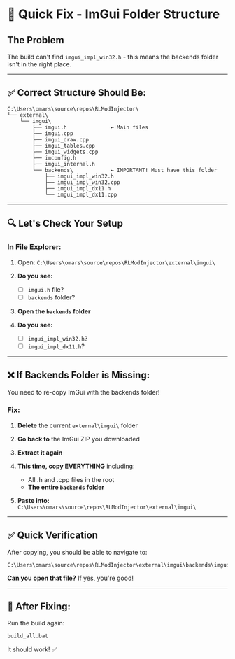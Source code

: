 # 🔧 Quick Fix - ImGui Folder Structure

## The Problem
The build can't find `imgui_impl_win32.h` - this means the backends folder isn't in the right place.

---

## ✅ Correct Structure Should Be:

```
C:\Users\omars\source\repos\RLModInjector\
└── external\
    └── imgui\
        ├── imgui.h              ← Main files
        ├── imgui.cpp
        ├── imgui_draw.cpp
        ├── imgui_tables.cpp
        ├── imgui_widgets.cpp
        ├── imconfig.h
        ├── imgui_internal.h
        └── backends\            ← IMPORTANT! Must have this folder
            ├── imgui_impl_win32.h
            ├── imgui_impl_win32.cpp
            ├── imgui_impl_dx11.h
            └── imgui_impl_dx11.cpp
```

---

## 🔍 Let's Check Your Setup

### In File Explorer:

1. Open: `C:\Users\omars\source\repos\RLModInjector\external\imgui\`

2. **Do you see:**
   - [ ] `imgui.h` file?
   - [ ] `backends` folder?

3. **Open the `backends` folder**

4. **Do you see:**
   - [ ] `imgui_impl_win32.h`?
   - [ ] `imgui_impl_dx11.h`?

---

## ❌ If Backends Folder is Missing:

You need to re-copy ImGui with the backends folder!

### Fix:

1. **Delete** the current `external\imgui\` folder

2. **Go back to** the ImGui ZIP you downloaded

3. **Extract it again**

4. **This time, copy EVERYTHING** including:
   - All .h and .cpp files in the root
   - **The entire `backends` folder**

5. **Paste into:** `C:\Users\omars\source\repos\RLModInjector\external\imgui\`

---

## ✅ Quick Verification

After copying, you should be able to navigate to:
```
C:\Users\omars\source\repos\RLModInjector\external\imgui\backends\imgui_impl_win32.h
```

**Can you open that file?** If yes, you're good!

---

## 🚀 After Fixing:

Run the build again:
```bash
build_all.bat
```

It should work! ✅
